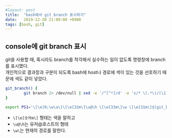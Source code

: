 ```yaml
---
#layout: post
title:  "bash에서 git branch 표시하기"
date:   2019-12-20 21:00:00 +0900
tags: [bash, git]
---
```

## console에 git branch 표시 

git을 사용할 때, 혹시라도 branch를 착각해서 실수하는 일이 없도록 명령창에 branch를 표시했다.  
개인적으로 결과창과 구분이 되도록 bash에 host나 경로에 색이 있는 것을 선호하기 때문에 색도 같이 넣었다.   

```bash
git_branch() {
        git branch 2> /dev/null | sed -e '/^[^*]/d' -e 's/* \(.*\)/(\1) /'
}

export PS1='\[\e]0;\w\a\]\[\e[32m\]\u@\h \[\e[33m\]\w \[\e[31m\]$(git_branch)\[\e[35m\]$ ' 
```
- `\[\e[숫자m\]` 형태는 색을 말하고
- `\u@\h`는 유저@호스트의 형태
- `\w\`는 현재의 경로를 말한다. 



